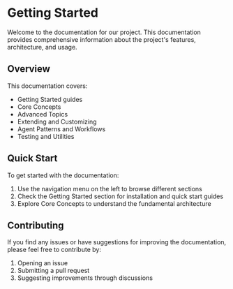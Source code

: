 # Getting Started

Welcome to the documentation for our project. This documentation provides comprehensive information about the project's features, architecture, and usage.

## Overview

This documentation covers:

- Getting Started guides
- Core Concepts
- Advanced Topics
- Extending and Customizing
- Agent Patterns and Workflows
- Testing and Utilities

## Quick Start

To get started with the documentation:

1. Use the navigation menu on the left to browse different sections
2. Check the Getting Started section for installation and quick start guides
3. Explore Core Concepts to understand the fundamental architecture

## Contributing

If you find any issues or have suggestions for improving the documentation, please feel free to contribute by:

1. Opening an issue
2. Submitting a pull request
3. Suggesting improvements through discussions 